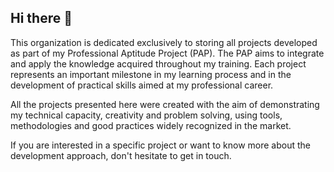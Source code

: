 ## Hi there 👋

This organization is dedicated exclusively to storing all projects developed as part of my Professional Aptitude Project (PAP). The PAP aims to integrate and apply the knowledge acquired throughout my training. Each project represents an important milestone in my learning process and in the development of practical skills aimed at my professional career.

All the projects presented here were created with the aim of demonstrating my technical capacity, creativity and problem solving, using tools, methodologies and good practices widely recognized in the market.

If you are interested in a specific project or want to know more about the development approach, don't hesitate to get in touch.
